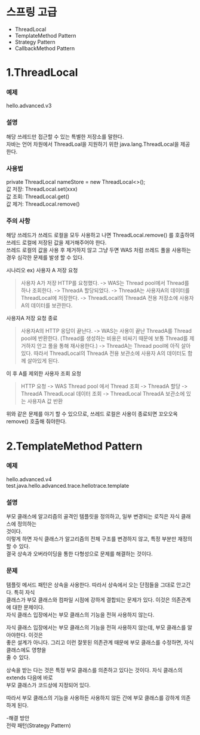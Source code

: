 
# 스프링 고급  
  - ThreadLocal
  - TemplateMethod Pattern
  - Strategy Pattern
  - CallbackMethod Pattern

# 1.ThreadLocal  
### 예제  
hello.advanced.v3  

  ### 설명  
  해당 쓰레드만 접근할 수 있는 특별한 저장소를 말한다.  
  자바는 언어 차원에서 ThreadLoal을 지원하기 위한 java.lang.ThreadLocal을 제공한다.  
    
  ### 사용법
  private ThreadLocal<String> nameStore = new ThreadLocal<>();  
  값 저장: ThreadLocal.set(xxx)  
  값 조회: ThreadLocal.get()  
  값 제거: ThreadLocal.remove()  
  
  ### 주의 사항  
해당 쓰레드가 쓰레드 로컬을 모두 사용하고 나면 ThreadLocal.remove() 를 호출하여 쓰레드 로컬에 저장된 값을 제거해주어야 한다.  
쓰레드 로컬의 값을 사용 후 제거하지 않고 그냥 두면 WAS 처럼 쓰레드 풀을 사용하는 경우 심각한 문제를 발생 할 수 있다.  
  
시나리오 ex)
사용자 A 저장 요청
>  사용자 A가 저장 HTTP를 요청했다. -> WAS는 Thread pool에서 Thread를 하나 조회한다. -> ThreadA 할당되었다.  -> ThreadA는 사용자A의 데이터를 ThreadLocal에 저장한다. -> ThreadLocal의 ThreadA 전용 저장소에 사용자 A의 데이터를 보관한다.  
  
사용자A 저장 요청 종료
  > 사용자A의 HTTP 응답이 끝난다. -> WAS는 사용이 끝난 ThreadA를 Thread pool에 반환한다. (Thread를 생성하는 비용은 비싸기 때문에 보통 Thread를 제거하지 안고
                풀을 통해 재사용한다.) -> ThreadA는 Thread pool에 아직 살아있다. 따라서 ThreadLocal의 ThreadA 전용 보관소에 사용자 A의 데이터도 함께 살아있게 된다.

이 후 A를 제외한 사용자 조회 요청
>   HTTP 요청 -> WAS Thread pool 에서 Thread 조회 -> ThreadA 할당 -> ThreadA ThreadLocal 데이터 조회
                -> ThreadLocal ThreadA 보관소에 있는 사용자A 값 반환

위와 같은 문제를 야기 할 수 있으므로, 쓰레드 로컬은 사용이 종료되면 꼬오오옥 remove() 호출해 줘야한다.  

  
# 2.TemplateMethod Pattern 
### 예제  
hello.advanced.v4  
test.java.hello.advanced.trace.hellotrace.template  

  ### 설명  
부모 클래스에 알고리즘의 골격인 템플릿을 정의하고, 일부 변경되는 로직은 자식 클래스에 정의하는  
것이다.   
이렇게 하면 자식 클래스가 알고리즘의 전체 구조를 변경하지 않고, 특정 부분만 재정의할 수 있다.    
결국 상속과 오버라이딩을 통한 다형성으로 문제를 해결하는 것이다.

### 문제 
 템플릿 메서드 패턴은 상속을 사용한다. 따라서 상속에서 오는 단점들을 그대로 안고간다. 특히 자식  
 클래스가 부모 클래스와 컴파일 시점에 강하게 결합되는 문제가 있다. 이것은 의존관계에 대한 문제이다.  
 자식 클래스 입장에서는 부모 클래스의 기능을 전혀 사용하지 않는다. 
 
 자식 클래스 입장에서는 부모 클래스의 기능을 전혀 사용하지 않는데, 부모 클래스를 알아야한다. 이것은  
 좋은 설계가 아니다. 그리고 이런 잘못된 의존관계 때문에 부모 클래스를 수정하면, 자식 클래스에도 영향을  
 줄 수 있다.  
      
 상속을 받는 다는 것은 특정 부모 클래스를 의존하고 있다는 것이다. 자식 클래스의 extends 다음에 바로  
 부모 클래스가 코드상에 지정되어 있다.  
   
  따라서 부모 클래스의 기능을 사용하든 사용하지 않든 간에 부모 클래스를 강하게 의존하게 된다.  
  
  
-해결 방안  
 전략 패턴(Strategy Pattern)
